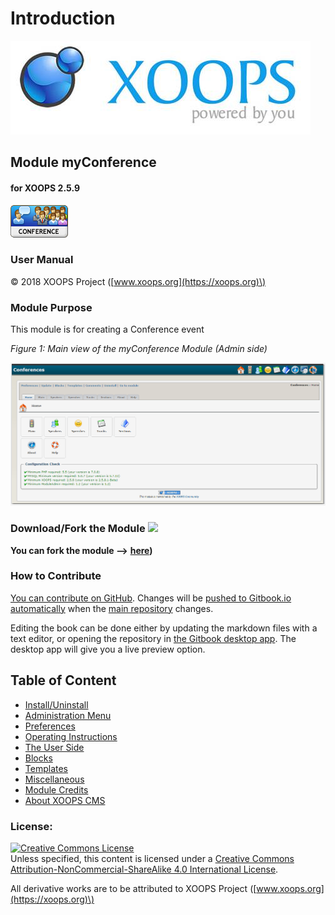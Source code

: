 # Introduction

![logoXoops.jpg](.gitbook/assets/logoxoops.jpg)

## Module myConference

#### for XOOPS 2.5.9

![logoModule.png](.gitbook/assets/logomodule.png)

### User Manual

© 2018 XOOPS Project \([www.xoops.org](https://xoops.org)\)

### Module Purpose

This module is for creating a Conference event

 _Figure 1: Main view of the myConference Module \(Admin side\)_

![](.gitbook/assets/image001.png)

### Download/Fork the Module ![](https://xoops.org/images/forkit.png)

**You can fork the module --&gt;** [**here**](https://github.com/XoopsModules25x/myconference)**\)**

### How to Contribute

[You can contribute on GitHub](https://github.com/XoopsDocs/myconference-tutorial). Changes will be [pushed to Gitbook.io automatically](https://www.gitbook.com/book/xoops/myconference-tutorial/activity) when the [main repository](https://github.com/XoopsDocs/myconference-tutorial) changes.

Editing the book can be done either by updating the markdown files with a text editor, or opening the repository in [the Gitbook desktop app](https://github.com/GitbookIO/editor/blob/master/README.md). The desktop app will give you a live preview option.

## Table of Content

* [Install/Uninstall](install-uninstall.md)
* [Administration Menu](administration-menu.md)
* [Preferences](preferences.md)
* [Operating Instructions](operating-instructions.md)
* [The User Side](the-user-side.md)
* [Blocks](blocks.md)
* [Templates](templates.md)
* [Miscellaneous](other.md) 
* [Module Credits](module-credits.md)
* [About XOOPS CMS](about-xoops-cms.md)

### License:

[![Creative Commons License](https://i.creativecommons.org/l/by-nc-sa/4.0/88x31.png)](http://creativecommons.org/licenses/by-nc-sa/4.0/)  
Unless specified, this content is licensed under a [Creative Commons Attribution-NonCommercial-ShareAlike 4.0 International License](http://creativecommons.org/licenses/by-nc-sa/4.0/).

All derivative works are to be attributed to XOOPS Project \([www.xoops.org](https://xoops.org)\)

